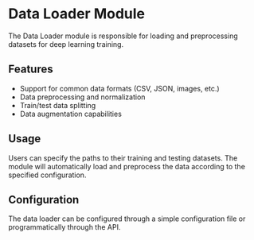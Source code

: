 # Data Loader Module

The Data Loader module is responsible for loading and preprocessing datasets for deep learning training.

## Features

- Support for common data formats (CSV, JSON, images, etc.)
- Data preprocessing and normalization
- Train/test data splitting
- Data augmentation capabilities

## Usage

Users can specify the paths to their training and testing datasets. The module will automatically load and preprocess the data according to the specified configuration.

## Configuration

The data loader can be configured through a simple configuration file or programmatically through the API.